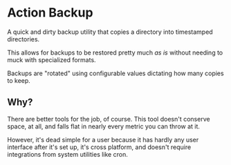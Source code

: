 # Action Backup

A quick and dirty backup utility that copies a directory into timestamped
directories.

This allows for backups to be restored pretty much *as is* without
needing to muck with specialized formats.

Backups are "rotated" using configurable values dictating how many copies to
keep.

## Why?

There are better tools for the job, of course. This tool doesn't conserve
space, at all, and falls flat in nearly every metric you can throw at it.

However, it's dead simple for a user because it has hardly any user interface
after it's set up, it's cross platform, and doesn't require integrations from
system  utilities like cron.